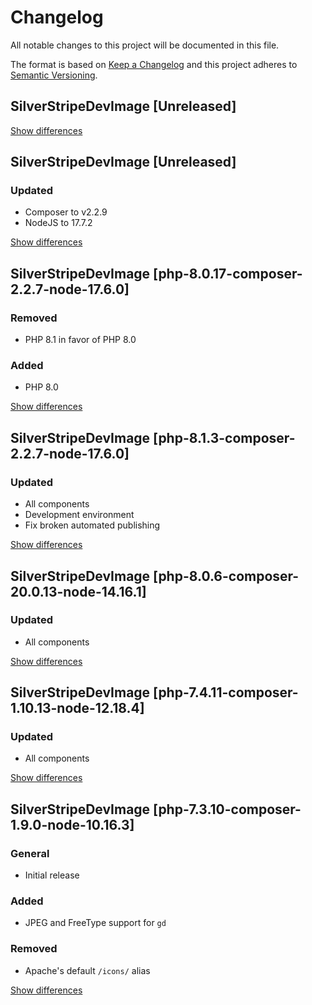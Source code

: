 # Changelog
All notable changes to this project will be documented in this file.

The format is based on [Keep a Changelog](http://keepachangelog.com/en/1.0.0/)
and this project adheres to [Semantic Versioning](http://semver.org/spec/v2.0.0.html).

## SilverStripeDevImage [Unreleased]

[Show differences](https://github.com/manuth/SilverStripeDevImage/compare/php-8.0.17-composer-2.2.9-node-17.7.2...dev)

## SilverStripeDevImage [Unreleased]
### Updated
  - Composer to v2.2.9
  - NodeJS to 17.7.2

[Show differences](https://github.com/manuth/SilverStripeDevImage/compare/php-8.0.17-composer-2.2.7-node-17.6.0...php-8.0.17-composer-2.2.9-node-17.7.2)

## SilverStripeDevImage [php-8.0.17-composer-2.2.7-node-17.6.0]
### Removed
  - PHP 8.1 in favor of PHP 8.0

### Added
  - PHP 8.0

[Show differences](https://github.com/manuth/SilverStripeDevImage/compare/php-8.0.6-composer-20.0.13-node-14.16.1...php-8.0.17-composer-2.2.7-node-17.6.0)

## SilverStripeDevImage [php-8.1.3-composer-2.2.7-node-17.6.0]
### Updated
  - All components
  - Development environment
  - Fix broken automated publishing

[Show differences](https://github.com/manuth/SilverStripeDevImage/compare/php-8.0.6-composer-20.0.13-node-14.16.1...php-8.1.3-composer-2.2.7-node-17.6.0)

## SilverStripeDevImage [php-8.0.6-composer-20.0.13-node-14.16.1]
### Updated
  - All components

[Show differences](https://github.com/manuth/SilverStripeDevImage/compare/php-7.4.11-composer-1.10.13-node-12.18.4...php-8.0.6-composer-20.0.13-node-14.16.1)

## SilverStripeDevImage [php-7.4.11-composer-1.10.13-node-12.18.4]
### Updated
  - All components

[Show differences](https://github.com/manuth/SilverStripeDevImage/compare/php-7.3.10-composer-1.9.0-node-10.16.3...php-7.4.11-composer-1.10.13-node-12.18.4)

## SilverStripeDevImage [php-7.3.10-composer-1.9.0-node-10.16.3]
### General
  - Initial release

### Added
  - JPEG and FreeType support for `gd`

### Removed
  - Apache's default `/icons/` alias

[Show differences](https://github.com/manuth/SilverStripeDevImage/compare/37a02387befa7cd1f95f9b58090214d773d4e7b7...php-7.3.10-composer-1.9.0-node-10.16.3)
